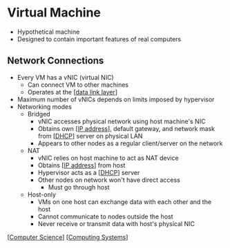 # Virtual Machine

- Hypothetical machine
- Designed to contain important features of real computers

## Network Connections

- Every VM has a vNIC (virtual NIC)
  - Can connect VM to other machines
  - Operates at the [[data link layer]]
- Maximum number of vNICs depends on limits imposed by hypervisor
- Networking modes
  - Bridged
    - vNIC accesses physical network using host machine's NIC
    - Obtains own [[IP address]], default gateway, and network mask from [[DHCP]] server on physical LAN
    - Appears to other nodes as a regular client/server on the network
  - NAT
    - vNIC relies on host machine to act as NAT device
    - Obtains [[IP address]] from host
    - Hypervisor acts as a [[DHCP]] server
    - Other nodes on network won't have direct access
      - Must go through host
  - Host-only
    - VMs on one host can exchange data with each other and the host
    - Cannot communicate to nodes outside the host
    - Never receive or transmit data with host's physical NIC

[[Computer Science]] [[Computing Systems]]

[//begin]: # "Autogenerated link references for markdown compatibility"
[data link layer]: data-link-layer "Data Link Layer (Layer 2)"
[IP address]: ip-address "IP Address"
[DHCP]: dhcp "DHCP"
[Computer Science]: computer-science "Computer Science"
[Computing Systems]: computing-systems "Computing Systems"
[//end]: # "Autogenerated link references"